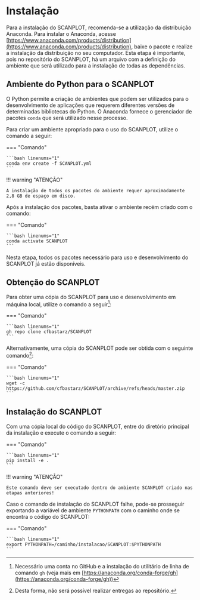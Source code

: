 # Instalação

Para a instalação do SCANPLOT, recomenda-se a utilização da distribuição Anaconda. Para instalar o Anaconda, acesse [https://www.anaconda.com/products/distribution](https://www.anaconda.com/products/distribution), baixe o pacote e realize a instalação da distribuição no seu computador. Esta etapa é importante, pois no repositório do SCANPLOT, há um arquivo com a definição do ambiente que será utilizado para a instalação de todas as dependências.

## Ambiente do Python para o SCANPLOT

O Python permite a criação de ambientes que podem ser utilizados para o desenvolvimento de aplicações que requerem diferentes versões de determinadas bibliotecas do Python. O Anaconda fornece o gerenciador de pacotes `conda` que será utilizado nesse processo.

Para criar um ambiente apropriado para o uso do SCANPLOT, utilize o comando a seguir:

=== "Comando"

    ```bash linenums="1"
    conda env create -f SCANPLOT.yml
    ```

!!! warning "ATENÇÃO"

    A instalação de todos os pacotes do ambiente requer aproximadamente 2,8 GB de espaço em disco.

Após a instalação dos pacotes, basta ativar o ambiente recém criado com o comando:

=== "Comando"

    ```bash linenums="1"
    conda activate SCANPLOT
    ```

Nesta etapa, todos os pacotes necessário para uso e desenvolvimento do SCANPLOT já estão disponíveis.

## Obtenção do SCANPLOT

Para obter uma cópia do SCANPLOT para uso e desenvolvimento em máquina local, utilize o comando a seguir[^1]:

=== "Comando"

    ```bash linenums="1"
    gh repo clone cfbastarz/SCANPLOT
    ```

Alternativamente, uma cópia do SCANPLOT pode ser obtida com o seguinte comando[^2]:

=== "Comando"

    ```bash linenums="1"
    wget -c https://github.com/cfbastarz/SCANPLOT/archive/refs/heads/master.zip
    ```

## Instalação do SCANPLOT

Com uma cópia local do código do SCANPLOT, entre do diretório principal da instalação e execute o comando a seguir:

=== "Comando"

    ```bash linenums="1"
    pip install -e .
    ```

!!! warning "ATENÇÃO"

    Este comando deve ser executado dentro do ambiente SCANPLOT criado nas etapas anteriores!

Caso o comando de instalação do SCANPLOT falhe, pode-se prosseguir exportando a variável de ambiente `PYTHONPATH` com o caminho onde se encontra o código do SCANPLOT:

=== "Comando"

    ```bash linenums="1"
    export PYTHONPATH=/caminho/instalacao/SCANPLOT:$PYTHONPATH
    ```

[^1]: Necessário uma conta no GitHub e a instalação do utilitário de linha de comando `gh` (veja mais em [https://anaconda.org/conda-forge/gh](https://anaconda.org/conda-forge/gh))
[^2]: Desta forma, não será possível realizar entregas ao repositório.
